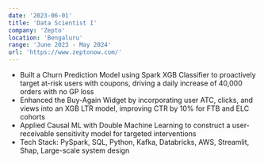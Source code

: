 ```yaml
---
date: '2023-06-01'
title: 'Data Scientist I'
company: 'Zepto'
location: 'Bengaluru'
range: 'June 2023 - May 2024'
url: 'https://www.zeptonow.com/'
---
```


- Built a Churn Prediction Model using Spark XGB Classifier to proactively target at-risk users with coupons, driving a daily increase of 40,000 orders with no GP loss
- Enhanced the Buy-Again Widget by incorporating user ATC, clicks, and views into an XGB LTR model, improving CTR by 10% for FTB and ELC cohorts
- Applied Causal ML with Double Machine Learning to construct a user-receivable sensitivity model for targeted interventions
- Tech Stack: PySpark, SQL, Python, Kafka, Databricks, AWS, Streamlit, Shap, Large-scale system design
